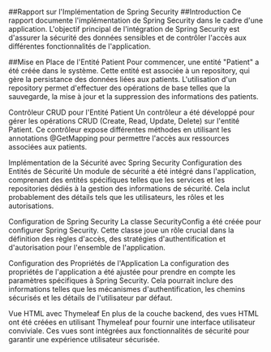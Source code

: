 ##Rapport sur l'Implémentation de Spring Security
##Introduction
Ce rapport documente l'implémentation de Spring Security dans le cadre d'une application. L'objectif principal de l'intégration de Spring Security est d'assurer la sécurité des données sensibles et de contrôler l'accès aux différentes fonctionnalités de l'application.

##Mise en Place de l'Entité Patient
Pour commencer, une entité "Patient" a été créée dans le système. Cette entité est associée à un repository, qui gère la persistance des données liées aux patients. L'utilisation d'un repository permet d'effectuer des opérations de base telles que la sauvegarde, la mise à jour et la suppression des informations des patients.

Contrôleur CRUD pour l'Entité Patient
Un contrôleur a été développé pour gérer les opérations CRUD (Create, Read, Update, Delete) sur l'entité Patient. Ce contrôleur expose différentes méthodes en utilisant les annotations @GetMapping pour permettre l'accès aux ressources associées aux patients.

Implémentation de la Sécurité avec Spring Security
Configuration des Entités de Sécurité
Un module de sécurité a été intégré dans l'application, comprenant des entités spécifiques telles que les services et les repositories dédiés à la gestion des informations de sécurité. Cela inclut probablement des détails tels que les utilisateurs, les rôles et les autorisations.

Configuration de Spring Security
La classe SecurityConfig a été créée pour configurer Spring Security. Cette classe joue un rôle crucial dans la définition des règles d'accès, des stratégies d'authentification et d'autorisation pour l'ensemble de l'application.

Configuration des Propriétés de l'Application
La configuration des propriétés de l'application a été ajustée pour prendre en compte les paramètres spécifiques à Spring Security. Cela pourrait inclure des informations telles que les mécanismes d'authentification, les chemins sécurisés et les détails de l'utilisateur par défaut.

Vue HTML avec Thymeleaf
En plus de la couche backend, des vues HTML ont été créées en utilisant Thymeleaf pour fournir une interface utilisateur conviviale. Ces vues sont intégrées aux fonctionnalités de sécurité pour garantir une expérience utilisateur sécurisée.

